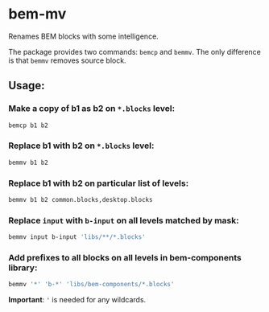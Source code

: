 bem-mv
======

Renames BEM blocks with some intelligence.

The package provides two commands: `bemcp` and `bemmv`. The only difference is that `bemmv` removes source block.

## Usage:

### Make a copy of b1 as b2 on `*.blocks` level:
```bash
bemcp b1 b2
```

### Replace b1 with b2 on `*.blocks` level:
```bash
bemmv b1 b2
```

### Replace b1 with b2 on particular list of levels:
```bash
bemmv b1 b2 common.blocks,desktop.blocks
```

### Replace `input` with `b-input` on all levels matched by mask:
```bash
bemmv input b-input 'libs/**/*.blocks'
```

### Add prefixes to all blocks on all levels in bem-components library:
```bash
bemmv '*' 'b-*' 'libs/bem-components/*.blocks'
```

**Important**: `'` is needed for any wildcards.
